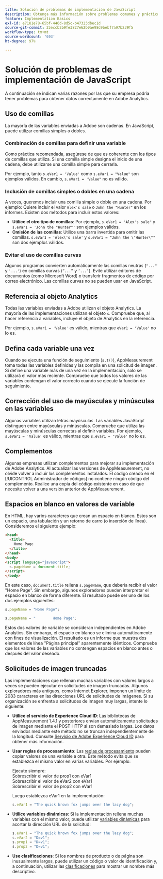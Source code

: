 ```yaml
---
title: Solución de problemas de implementación de JavaScript
description: Obtenga más información sobre problemas comunes y prácticas recomendadas para solucionar problemas de la implementación de JavaScript.
feature: Implementation Basics
exl-id: e7181e78-65bf-446d-8d5c-b47323dbec1d
source-git-commit: 25eccb2b9fe3827e62b0ae98d9bebf7a97b239f5
workflow-type: tm+mt
source-wordcount: '693'
ht-degree: 97%

---
```


# Solución de problemas de implementación de JavaScript

A continuación se indican varias razones por las que su empresa podría tener problemas para obtener datos correctamente en Adobe Analytics.

## Uso de comillas

La mayoría de las variables enviadas a Adobe son cadenas. En JavaScript, puede utilizar comillas simples o dobles.

### Combinación de comillas para definir una variable

Como práctica recomendada, asegúrese de que es coherente con los tipos de comillas que utiliza. Si una comilla simple designa el inicio de una cadena, debe utilizarse una comilla simple para cerrarla.

Por ejemplo, tanto `s.eVar1 = 'Value'` como `s.eVar1 = "Value"` son ejemplos válidos. En cambio, `s.eVar1 = 'Value"` no es válido.

### Inclusión de comillas simples o dobles en una cadena

A veces, queremos incluir una comilla simple o doble en una cadena. Por ejemplo: Quiere incluir el valor `Alex's sale` o `John the "Hunter"` en los informes. Existen dos métodos para incluir estos valores:

* **Utilice el otro tipo de comillas**: Por ejemplo, `s.eVar1 = "Alex's sale"` y `s.eVar1 = 'John the "Hunter"'` son ejemplos válidos.
* **Omisión de las comillas**: Utilice una barra invertida para omitir las comillas. `s.eVar1 = 'Alex\'s sale'` y `s.eVar1 = "John the \"Hunter\""` son dos ejemplos válidos.

### Evitar el uso de comillas curvas

Algunos programas convierten automáticamente las comillas neutras (`"..."` y `'...'`) en comillas curvas (`“...”` y `‘...’`). Evite utilizar editores de documentos (como Microsoft Word) o transferir fragmentos de código por correo electrónico. Las comillas curvas no se pueden usar en JavaScript.

## Referencia al objeto Analytics

Todas las variables enviadas a Adobe utilizan el objeto Analytics. La mayoría de las implementaciones utilizan el objeto `s`. Compruebe que, al hacer referencia a variables, incluye el objeto de Analytics en la referencia.

Por ejemplo, `s.eVar1 = 'Value'` es válido, mientras que `eVar1 = 'Value'` no lo es.

## Defina cada variable una vez

Cuando se ejecuta una función de seguimiento (`s.t()`), AppMeasurement toma todas las variables definidas y las compila en una solicitud de imagen. Si define una variable más de una vez en la implementación, solo se utilizará el valor más reciente. Compruebe que todos los valores de las variables contengan el valor correcto cuando se ejecute la función de seguimiento.

## Corrección del uso de mayúsculas y minúsculas en las variables

Algunas variables utilizan letras mayúsculas. Las variables JavaScript distinguen entre mayúsculas y minúsculas. Compruebe que utiliza las mayúsculas y minúsculas correctas al definir variables. Por ejemplo, `s.eVar1 = 'Value'` es válido, mientras que `s.evar1 = 'Value'` no lo es.

## Complementos

Algunas empresas utilizan complementos para mejorar su implementación de Adobe Analytics. Al actualizar las versiones de AppMeasurement, no olvide volver a incluir los complementos instalados. El código creado en el [!UICONTROL Administrador de códigos] no contiene ningún código del complemento. Realice una copia del código existente en caso de que necesite volver a una versión anterior de AppMeasurement.

## Espacios en blanco en valores de variable

En HTML, hay varios caracteres que crean un espacio en blanco. Estos son un espacio, una tabulación y un retorno de carro (o inserción de línea). Consideremos el siguiente ejemplo:

```html
<head>
  <title>
    Home Page
  </title>
</head>
<body>
<script language="javascript">
  s.pageName = document.title;
</script>
</body>
```

En este caso, `document.title` rellena `s.pageName`, que debería recibir el valor &quot;Home Page&quot;. Sin embargo, algunos exploradores pueden interpretar el espacio en blanco de forma diferente. El resultado puede ser uno de los dos ejemplos siguientes:

```js
s.pageName = "Home Page";
```

```js
s.pageName = "        Home Page";
```

Estos dos valores de variable se consideran independientes en Adobe Analytics. Sin embargo, el espacio en blanco se elimina automáticamente con fines de visualización. El resultado es un informe que muestra dos elementos de línea &quot;Página principal&quot; aparentemente idénticos. Compruebe que los valores de las variables no contengan espacios en blanco antes o después del valor deseado.

## Solicitudes de imagen truncadas

Las implementaciones que rellenan muchas variables con valores largos a veces se pueden ejecutar en solicitudes de imagen truncadas. Algunos exploradores más antiguos, como Internet Explorer, imponen un límite de 2083 caracteres en las direcciones URL de solicitudes de imágenes. Si su organización se enfrenta a solicitudes de imagen muy largas, intente lo siguiente:

* **Utilice el servicio de Experience Cloud ID**: Las bibliotecas de AppMeasurement 1.4.1 y posteriores envían automáticamente solicitudes de imagen mediante el POST HTTP si son demasiado largas. Los datos enviados mediante este método no se truncan independientemente de la longitud. Consulte [Servicio de Adobe Experience Cloud ID](https://experienceleague.adobe.com/docs/id-service/using/home.html?lang=es) para obtener más información.
* **Usar reglas de procesamiento**: Las [reglas de procesamiento](/help/admin/admin/c-processing-rules/processing-rules.md) pueden copiar valores de una variable a otra. Este método evita que se establezca el mismo valor en varias variables. Por ejemplo:

   Ejecute siempre:<br>
Sobrescribir el valor de prop1 con eVar1<br>
Sobrescribir el valor de eVar2 con eVar1<br>
Sobrescribir el valor de prop2 con eVar1<br>

   Luego establezca eVar1 en la implementación:

   ```js
   s.eVar1 = "The quick brown fox jumps over the lazy dog";
   ```

* **Utilice variables dinámicas**: Si la implementación rellena muchas variables con el mismo valor, puede utilizar [variables dinámicas](/help/implement/vars/page-vars/dynamic-variables.md) para acortar la dirección URL de la solicitud:

   ```js
   s.eVar1 = "The quick brown fox jumps over the lazy dog";
   s.eVar2 = "D=v1";
   s.prop1 = "D=v1";
   s.prop2 = "D=v1";
   ```

* **Use clasificaciones**: Si los nombres de producto o de página son inusualmente largos, puede utilizar un código o valor de identificación y, a continuación, utilizar las [clasificaciones](/help/components/classifications/c-classifications.md) para mostrar un nombre más descriptivo.
